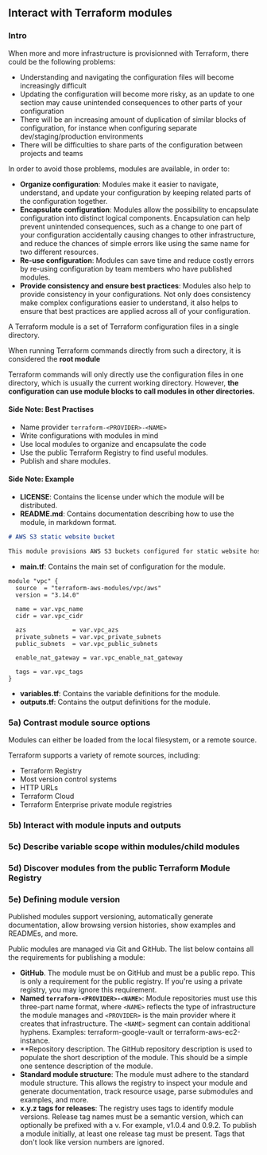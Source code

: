 ## Interact with Terraform modules

### Intro

When more and more infrastructure is provisionned with Terraform, there could be the following problems:

- Understanding and navigating the configuration files will become increasingly difficult
- Updating the configuration will become more risky, as an update to one section may cause unintended consequences to other parts of your configuration
- There will be an increasing amount of duplication of similar blocks of configuration, for instance when configuring separate dev/staging/production environments
- There will be difficulties to share parts of the configuration between projects and teams

In order to avoid those problems, modules are available, in order to:

- **Organize configuration**: Modules make it easier to navigate, understand, and update your configuration by keeping related parts of the configuration together.
- **Encapsulate configuration**: Modules allow the possibility to encapsulate configuration into distinct logical components. Encapsulation can help prevent unintended consequences, such as a change to one part of your configuration accidentally causing changes to other infrastructure, and reduce the chances of simple errors like using the same name for two different resources.
- **Re-use configuration**: Modules can save time and reduce costly errors by re-using configuration by team members who have published modules.
- **Provide consistency and ensure best practices**: Modules also help to provide consistency in your configurations. Not only does consistency make complex configurations easier to understand, it also helps to ensure that best practices are applied across all of your configuration.

A Terraform module is a set of Terraform configuration files in a single directory.

When running Terraform commands directly from such a directory, it is considered the **root module**

Terraform commands will only directly use the configuration files in one directory, which is usually the current working directory.
However, **the configuration can use module blocks to call modules in other directories.**

#### Side Note: Best Practises

- Name provider ``terraform-<PROVIDER>-<NAME>``
- Write configurations with modules in mind
- Use local modules to organize and encapsulate the code
- Use the public Terraform Registry to find useful modules.
- Publish and share modules.

#### Side Note: Example

- **LICENSE**: Contains the license under which the module will be distributed.
- **README.md**: Contains documentation describing how to use the module, in markdown format.

````md
# AWS S3 static website bucket

This module provisions AWS S3 buckets configured for static website hosting.
````

- **main.tf**: Contains the main set of configuration for the module.

````hcl
module "vpc" {
  source  = "terraform-aws-modules/vpc/aws"
  version = "3.14.0"

  name = var.vpc_name
  cidr = var.vpc_cidr

  azs             = var.vpc_azs
  private_subnets = var.vpc_private_subnets
  public_subnets  = var.vpc_public_subnets

  enable_nat_gateway = var.vpc_enable_nat_gateway

  tags = var.vpc_tags
}
````

- **variables.tf**: Contains the variable definitions for the module.
- **outputs.tf**: Contains the output definitions for the module.

### 5a) Contrast module source options

Modules can either be loaded from the local filesystem, or a remote source.

Terraform supports a variety of remote sources, including:

- Terraform Registry
- Most version control systems
- HTTP URLs
- Terraform Cloud
- Terraform Enterprise private module registries

### 5b) Interact with module inputs and outputs

### 5c) Describe variable scope within modules/child modules

### 5d) Discover modules from the public Terraform Module Registry

### 5e) Defining module version

Published modules support versioning, automatically generate documentation, allow browsing version histories, show examples and READMEs, and more.

Public modules are managed via Git and GitHub.
The list below contains all the requirements for publishing a module:

- **GitHub**. The module must be on GitHub and must be a public repo. This is only a requirement for the public registry. If you're using a private registry, you may ignore this requirement.
- **Named ``terraform-<PROVIDER>-<NAME>``**: Module repositories must use this three-part name format, where ``<NAME>`` reflects the type of infrastructure the module manages and ``<PROVIDER>`` is the main provider where it creates that infrastructure. The ``<NAME>`` segment can contain additional hyphens. Examples: terraform-google-vault or terraform-aws-ec2-instance.
- **Repository description. The GitHub repository description is used to populate the short description of the module. This should be a simple one sentence description of the module.
- **Standard module structure**: The module must adhere to the standard module structure. This allows the registry to inspect your module and generate documentation, track resource usage, parse submodules and examples, and more.
- **x.y.z tags for releases**: The registry uses tags to identify module versions. Release tag names must be a semantic version, which can optionally be prefixed with a v. For example, v1.0.4 and 0.9.2. To publish a module initially, at least one release tag must be present. Tags that don't look like version numbers are ignored.
